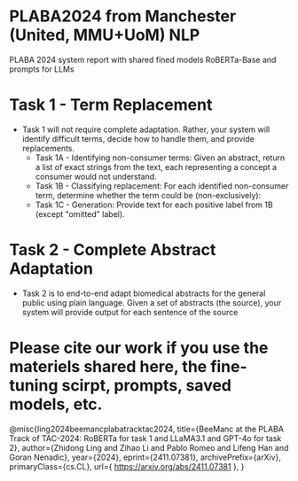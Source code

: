 # PLABA2024 from Manchester (United, MMU+UoM) NLP
PLABA 2024 system report with shared fined models RoBERTa-Base and prompts for LLMs

# Task 1 - Term Replacement
- Task 1 will not require complete adaptation. Rather, your system will identify difficult terms, decide how to handle them, and provide replacements.
  - Task 1A - Identifying non-consumer terms: Given an abstract, return a list of exact strings from the text, each representing a concept a consumer would not understand.
  - Task 1B - Classifying replacement: For each identified non-consumer term, determine whether the term could be (non-exclusively):
  - Task 1C - Generation: Provide text for each positive label from 1B (except "omitted" label).


# Task 2 - Complete Abstract Adaptation
- Task 2 is to end-to-end adapt biomedical abstracts for the general public using plain language. Given a set of abstracts (the source), your system will provide output for each sentence of the source

# Please cite our work if you use the materiels shared here, the fine-tuning scirpt, prompts, saved models, etc.

@misc{ling2024beemancplabatracktac2024,
      title={BeeManc at the PLABA Track of TAC-2024: RoBERTa for task 1 and LLaMA3.1 and GPT-4o for task 2}, 
      author={Zhidong Ling and Zihao Li and Pablo Romeo and Lifeng Han and Goran Nenadic},
      year={2024},
      eprint={2411.07381},
      archivePrefix={arXiv},
      primaryClass={cs.CL},
      url={ https://arxiv.org/abs/2411.07381 }, 
}
